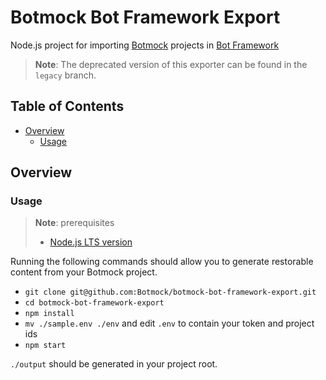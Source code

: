 # Botmock Bot Framework Export

Node.js project for importing [Botmock](https://botmock.com) projects in [Bot Framework](https://dev.botframework.com/)

> **Note**: The deprecated version of this exporter can be found in the `legacy` branch.

## Table of Contents

* [Overview](#overview)
  * [Usage](#usage)

## Overview

### Usage

> **Note**: prerequisites
> - [Node.js LTS version](https://nodejs.org/en/)

Running the following commands should allow you to generate restorable content from your Botmock project.

- `git clone git@github.com:Botmock/botmock-bot-framework-export.git`
- `cd botmock-bot-framework-export`
- `npm install`
- `mv ./sample.env ./env` and edit `.env` to contain your token and project ids
- `npm start`

`./output` should be generated in your project root.
